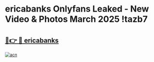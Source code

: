 # ericabanks Onlyfans Leaked - New Video & Photos March 2025 !tazb7

# <h2><a href="https://vbmefy.iuczelnia.edu.pl?title=ericabanks&ref=tazb7">🔗👉 🔴 ericabanks</a></h2>

[![acn](https://github.com/user-attachments/assets/0f9c940e-d8b0-45ae-aac7-cd30a18b3e1c)](https://vbmefy.iuczelnia.edu.pl?title=ericabanks&ref=tazb7)

